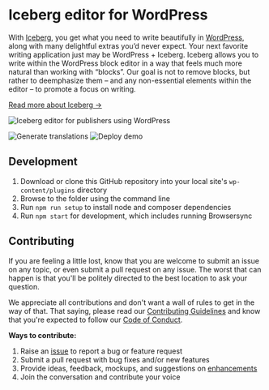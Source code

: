 # Iceberg editor for WordPress

With [Iceberg](https://useiceberg.com/), you get what you need to write beautifully in [WordPress](https://wordpress.org), along with many delightful extras you’d never expect. Your next favorite writing application just may be WordPress + Iceberg. Iceberg allows you to write within the WordPress block editor in a way that feels much more natural than working with “blocks”. Our goal is not to remove blocks, but rather to deemphasize them – and any non-essential elements within the editor – to promote a focus on writing.

[Read more about Iceberg &rarr;](https://richtabor.com/iceberg)

![Iceberg editor for publishers using WordPress](https://user-images.githubusercontent.com/1813435/77789961-597d0100-703a-11ea-8a9b-f412917360f4.png)

![Generate translations](https://github.com/useIceberg/iceberg-os/workflows/i18n/badge.svg)
![Deploy demo](https://github.com/useIceberg/iceberg-os/workflows/Deploy%20demo/badge.svg)

## Development

1. Download or clone this GitHub repository into your local site's `wp-content/plugins` directory
2. Browse to the folder using the command line
3. Run `npm run setup` to install node and composer dependencies
4. Run `npm start` for development, which includes running Browsersync

## Contributing

If you are feeling a little lost, know that you are welcome to submit an issue on any topic, or even submit a pull request on any issue. The worst that can happen is that you'll be politely directed to the best location to ask your question.

We appreciate all contributions and don't want a wall of rules to get in the way of that. That saying, please read our [Contributing Guidelines](https://github.com/useIceberg/iceberg/blob/master/.github/CONTRIBUTING.md) and know that you're expected to follow our [Code of Conduct](https://github.com/useIceberg/iceberg/blob/master/CODE_OF_CONDUCT.md).

**Ways to contribute:**

1. Raise an [issue](https://github.com/useIceberg/iceberg/issues/new/choose) to report a bug or feature request
2. Submit a pull request with bug fixes and/or new features
3. Provide ideas, feedback, mockups, and suggestions on [enhancements](https://github.com/useIceberg/iceberg/issues?direction=desc&labels=Enhancement&page=1&sort=created&state=open)
4. Join the conversation and contribute your voice
